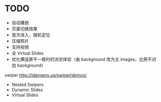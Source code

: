 # TODO
* 自动播放
* 页面切换效果
* 首次进入，随机定位
* 压缩照片
* 支持视频
* 全 Virtual Slides
* 优化横竖屏不一致时的浏览体验（由 background 改为主 images，比例不对加 background）


swiper
http://idangero.us/swiper/demos/
* Nested Swipers
* Dynamic Slides
* Virtual Slides